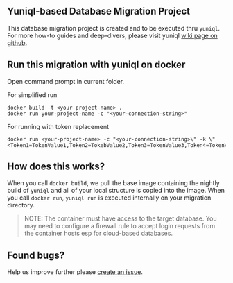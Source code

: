 

## Yuniql-based Database Migration Project
This database migration project is created and to be executed thru `yuniql`. 
For more how-to guides and deep-divers, please visit yuniql [wiki page on github](https://github.com/rdagumampan/yuniql/wiki).

## Run this migration with yuniql on docker
Open command prompt in current folder.

For simplified run
```
docker build -t <your-project-name> .
docker run your-project-name -c "<your-connection-string>"
```

For running with token replacement
```
docker run <your-project-name> -c "<your-connection-string>\" -k \"<Token1=TokenValue1,Token2=TokebValue2,Token3=TokenValue3,Token4=TokenValue4\>"
```

## How does this works?
When you call `docker build`, we pull the base image containing the nightly build of `yuniql` and all of your local structure is copied into the image. When you call `docker run`, `yuniql run` is executed internally on your migration directory.

>NOTE: The container must have access to the target database. You may need to configure a firewall rule to accept login requests from the container hosts esp for cloud-based databases.


## Found bugs?

Help us improve further please [create an issue](https://github.com/rdagumampan/yuniql/issues/new).
